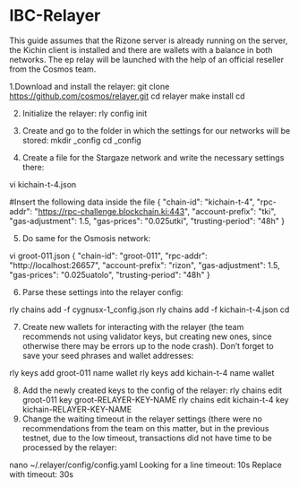 # IBC-Relayer

This guide assumes that the Rizone server is already running on the server, the Kichin client is installed and there are wallets with a balance in both networks. The ep relay will be launched with the help of an official reseller from the Cosmos team.

1.Download and install the relayer:
git clone https://github.com/cosmos/relayer.git
cd relayer
make install
cd

2. Initialize the relayer:
rly config init

3. Create and go to the folder in which the settings for our networks will be stored:
mkdir <name>_config
cd <name>_config
  
4. Create a file for the Stargaze network and write the necessary settings there:
  
vi kichain-t-4.json
  
#Insert the following data inside the file
{
  "chain-id": "kichain-t-4",
  "rpc-addr": "https://rpc-challenge.blockchain.ki:443",
  "account-prefix": "tki",
  "gas-adjustment": 1.5,
  "gas-prices": "0.025utki",
  "trusting-period": "48h"
}

5. Do same for the Osmosis network:
  
vi groot-011.json
{
  "chain-id": "groot-011",
  "rpc-addr": "http://localhost:26657",
  "account-prefix": "rizon",
  "gas-adjustment": 1.5,
  "gas-prices": "0.025uatolo",
  "trusting-period": "48h"
}

6. Parse these settings into the relayer config:
  
rly chains add -f cygnusx-1_config.json
rly chains add -f kichain-t-4.json
cd

7. Create new wallets for interacting with the relayer (the team recommends not using validator keys, but creating new ones, since otherwise there may be errors up to the node crash). Don’t forget to save your seed phrases and wallet addresses:
  
rly keys add groot-011 name  wallet 
rly keys add kichain-t-4 name wallet

8. Add the newly created keys to the config of the relayer:
rly chains edit groot-011 key groot-RELAYER-KEY-NAME
rly chains edit kichain-t-4 key kichain-RELAYER-KEY-NAME
  9. Change the waiting timeout in the relayer settings (there were no recommendations from the team on this matter, but in the previous testnet, due to the low timeout, transactions did not have time to be processed by the relayer:
  
nano ~/.relayer/config/config.yaml
Looking for a line
timeout: 10s
Replace with
timeout: 30s
  
  
